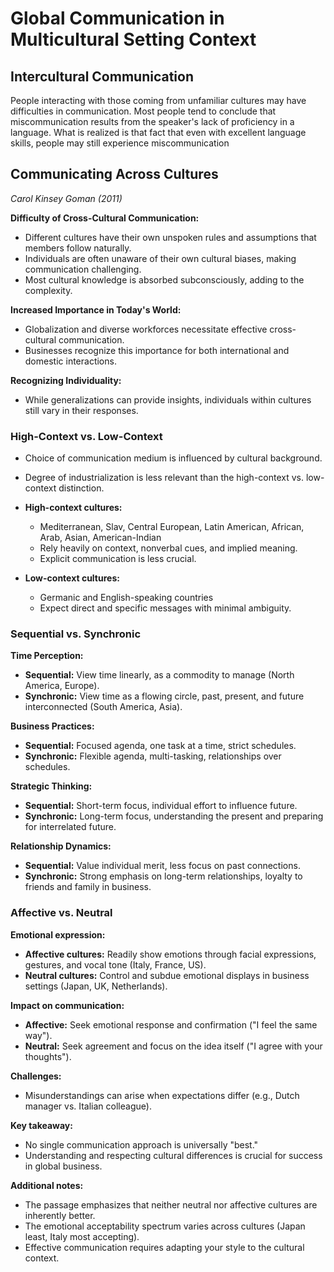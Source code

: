 # Global Communication in Multicultural Setting Context

## Intercultural Communication
People interacting with those coming from unfamiliar cultures may have difficulties in communication. Most people tend to conclude that miscommunication results from the speaker's lack of proficiency in a language. What is realized is that fact that even with excellent language skills, people may still experience miscommunication

## Communicating Across Cultures
*Carol Kinsey Goman (2011)*

**Difficulty of Cross-Cultural Communication:**
- Different cultures have their own unspoken rules and assumptions that members follow naturally.
- Individuals are often unaware of their own cultural biases, making communication challenging.
- Most cultural knowledge is absorbed subconsciously, adding to the complexity.

**Increased Importance in Today's World:**
- Globalization and diverse workforces necessitate effective cross-cultural communication.
- Businesses recognize this importance for both international and domestic interactions.

**Recognizing Individuality:**
- While generalizations can provide insights, individuals within cultures still vary in their responses.

###  High-Context vs. Low-Context
- Choice of communication medium is influenced by cultural background.
- Degree of industrialization is less relevant than the high-context vs. low-context distinction.
- **High-context cultures:**
    - Mediterranean, Slav, Central European, Latin American, African, Arab, Asian, American-Indian
    - Rely heavily on context, nonverbal cues, and implied meaning.
    - Explicit communication is less crucial.
    
- **Low-context cultures:**
    - Germanic and English-speaking countries
    - Expect direct and specific messages with minimal ambiguity.
### Sequential vs. Synchronic
**Time Perception:**
- **Sequential:** View time linearly, as a commodity to manage (North America, Europe).
- **Synchronic:** View time as a flowing circle, past, present, and future interconnected (South America, Asia).

**Business Practices:**
- **Sequential:** Focused agenda, one task at a time, strict schedules.
- **Synchronic:** Flexible agenda, multi-tasking, relationships over schedules.

**Strategic Thinking:**
- **Sequential:** Short-term focus, individual effort to influence future.
- **Synchronic:** Long-term focus, understanding the present and preparing for interrelated future.

**Relationship Dynamics:**
- **Sequential:** Value individual merit, less focus on past connections.
- **Synchronic:** Strong emphasis on long-term relationships, loyalty to friends and family in business.

### Affective vs. Neutral
**Emotional expression:**
- **Affective cultures:** Readily show emotions through facial expressions, gestures, and vocal tone (Italy, France, US).
- **Neutral cultures:** Control and subdue emotional displays in business settings (Japan, UK, Netherlands).

**Impact on communication:**
- **Affective:** Seek emotional response and confirmation ("I feel the same way").
- **Neutral:** Seek agreement and focus on the idea itself ("I agree with your thoughts").

**Challenges:**
- Misunderstandings can arise when expectations differ (e.g., Dutch manager vs. Italian colleague).

**Key takeaway:**
- No single communication approach is universally "best."
- Understanding and respecting cultural differences is crucial for success in global business.

**Additional notes:**
- The passage emphasizes that neither neutral nor affective cultures are inherently better.
- The emotional acceptability spectrum varies across cultures (Japan least, Italy most accepting).
- Effective communication requires adapting your style to the cultural context.